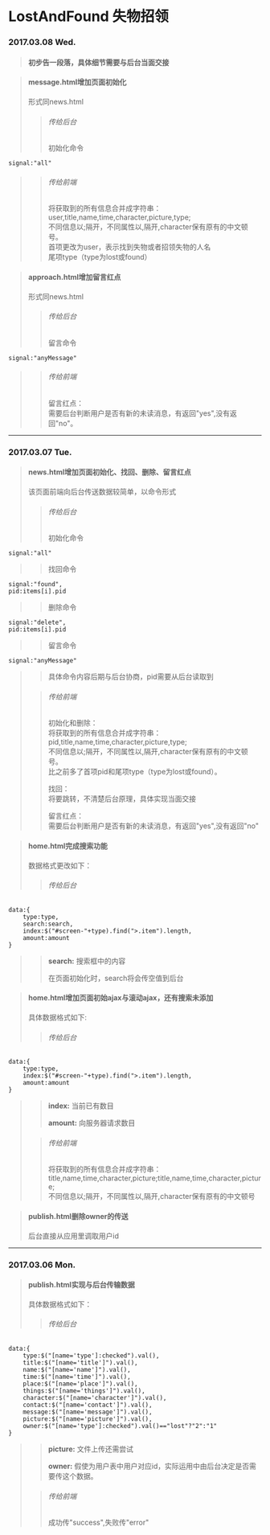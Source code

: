 # LostAndFound 失物招领 

### 2017.03.08 Wed.

>#### 初步告一段落，具体细节需要与后台当面交接

>#### message.html增加页面初始化
>形式同news.html
>>###### 传给后台
>>初始化命令

    signal:"all"
    
>
>>###### 传给前端
>>将获取到的所有信息合并成字符串：  
user,title,name,time,character,picture,type;  
不同信息以;隔开，不同属性以,隔开,character保有原有的中文顿号。  
首项更改为user，表示找到失物或者招领失物的人名  
尾项type（type为lost或found）

>#### approach.html增加留言红点
>形式同news.html
>>###### 传给后台
>>留言命令

    signal:"anyMessage"
    
>
>>###### 传给前端
>>留言红点：  
需要后台判断用户是否有新的未读消息，有返回"yes",没有返回"no"。

***

### 2017.03.07 Tue.

>#### news.html增加页面初始化、找回、删除、留言红点
>该页面前端向后台传送数据较简单，以命令形式
>>###### 传给后台
>>初始化命令

    signal:"all"

>>找回命令

    signal:"found",
    pid:items[i].pid

>>删除命令

    signal:"delete",
    pid:items[i].pid

>>留言命令

    signal:"anyMessage"

>>具体命令内容后期与后台协商，pid需要从后台读取到
>
>>###### 传给前端
>>初始化和删除：  
将获取到的所有信息合并成字符串：  
pid,title,name,time,character,picture,type;  
不同信息以;隔开，不同属性以,隔开,character保有原有的中文顿号。  
比之前多了首项pid和尾项type（type为lost或found）。
>>
>>找回：  
将要跳转，不清楚后台原理，具体实现当面交接  
>>
>>留言红点：  
需要后台判断用户是否有新的未读消息，有返回"yes",没有返回"no"

>#### home.html完成搜索功能
>
>数据格式更改如下：
>
>>###### 传给后台
>>
    data:{
        type:type,
        search:search,
        index:$("#screen-"+type).find(">.item").length,
        amount:amount
    }
>
>>**search:**
搜索框中的内容
>>
>>在页面初始化时，search将会传空值到后台

>#### home.html增加页面初始ajax与滚动ajax，还有搜索未添加
>
>具体数据格式如下:
>
>>###### 传给后台
>>
    data:{
        type:type,
        index:$("#screen-"+type).find(">.item").length,
        amount:amount
    }
>>    
>>**index:**
当前已有数目
>>
>>**amount:**
向服务器请求数目
>
>>###### 传给前端
>>将获取到的所有信息合并成字符串：  
title,name,time,character,picture;title,name,time,character,picture;  
不同信息以;隔开，不同属性以,隔开,character保有原有的中文顿号

>#### publish.html删除owner的传送
>
>后台直接从应用里调取用户id

***

### 2017.03.06 Mon.

>#### publish.html实现与后台传输数据  
>
>具体数据格式如下：  
>
>>###### 传给后台
>>
    data:{
        type:$("[name='type']:checked").val(),
        title:$("[name='title']").val(),
        name:$("[name='name']").val(),
        time:$("[name='time']").val(),
        place:$("[name='place']").val(),
        things:$("[name='things']").val(),
        character:$("[name='character']").val(),
        contact:$("[name='contact']").val(),
        message:$("[name='message']").val(),
        picture:$("[name='picture']").val(),
        owner:$("[name='type']:checked").val()=="lost"?"2":"1"
    }  
>>
>>**picture:**
文件上传还需尝试  
>>
>>**owner:**
假使为用户表中用户对应id，实际运用中由后台决定是否需要传这个数据。
>
>>###### 传给前端
>>成功传"success",失败传"error"